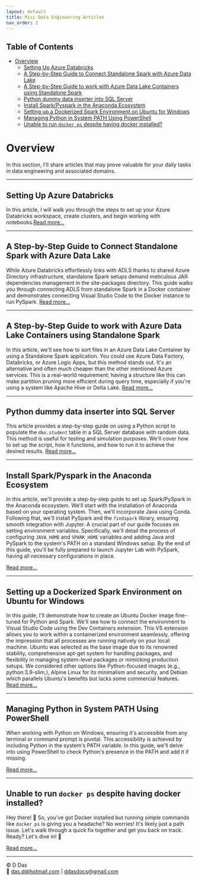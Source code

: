 ```yaml
---
layout: default
title: Misc Data Engineering Articles
nav_order: 2
---
```


## Table of Contents
- [Overview](#overview)
  - [Setting Up Azure Databricks](#setting-up-azure-databricks)
  - [A Step-by-Step Guide to Connect Standalone Spark with Azure Data Lake](#a-step-by-step-guide-to-connect-standalone-spark-with-azure-data-lake)
  - [A Step-by-Step Guide to work with Azure Data Lake Containers using Standalone Spark](#a-step-by-step-guide-to-work-with-azure-data-lake-containers-using-standalone-spark)
  - [Python dummy data inserter into SQL Server](#python-dummy-data-inserter-into-sql-server)
  - [Install Spark/Pyspark in the Anaconda Ecosystem](#install-sparkpyspark-in-the-anaconda-ecosystem)
  - [Setting up a Dockerized Spark Environment on Ubuntu for Windows](#setting-up-a-dockerized-spark-environment-on-ubuntu-for-windows)
  - [Managing Python in System PATH Using PowerShell](#managing-python-in-system-path-using-powershell)
  - [Unable to run `docker ps` despite having docker installed?](#unable-to-run-docker-ps-despite-having-docker-installed)

# Overview
In this section, I'll share articles that may prove valuable for your daily tasks in data engineering and associated domains.

---

## Setting Up Azure Databricks

In this article, I will walk you through the steps to set up your Azure Databricks workspace, create clusters, and begin working with notebooks.[Read more...](articles/AzureDE/dbrk_setup/1_Setup-Azure-Databricks.html)

---

## A Step-by-Step Guide to Connect Standalone Spark with Azure Data Lake

While Azure Databricks effortlessly links with ADLS thanks to shared Azure Directory infrastructure, standalone Spark setups demand meticulous JAR dependencies management in the site-packages directory. This guide walks you through connecting ADLS from standalone Spark in a Docker container and demonstrates connecting Visual Studio Code to the Docker instance to run PySpark. [Read more...](articles/Misc/Spark_To_ADLS/Part1-spark_to_ADLS.html)

---

## A Step-by-Step Guide to work with Azure Data Lake Containers using Standalone Spark

In this article, we'll see how to sort files in an Azure Data Lake Container by using a Standalone Spark application. You could use Azure Data Factory, Databricks, or Azure Logic Apps, but this method stands out. It's an alternative and often much cheaper than the other mentioned Azure services. This is a real-world requirement; having a structure like this can make partition pruning more efficient during query time, especially if you're using a system like Apache Hive or Delta Lake. [Read more...](articles/Misc/Spark_To_ADLS/Part2-SortingADLSContainerUsingSpark.html)

---
## Python dummy data inserter into SQL Server

This article provides a step-by-step guide on using a Python script to populate the `dbo.student` table in a SQL Server database with random data. This method is useful for testing and simulation purposes. We'll cover how to set up the script, how it functions, and how to run it to achieve the desired results. [Read more...](articles/Misc/Dummy_data/dummy-data-inserter.html)

---
## Install Spark/Pyspark in the Anaconda Ecosystem

In this article, we'll provide a step-by-step guide to set up Spark/PySpark in the Anaconda ecosystem. We'll start with the installation of Anaconda based on your operating system. Then, we'll incorporate Java using Conda. Following that, we'll install PySpark and the `findspark` library, ensuring smooth integration with Jupyter. A crucial part of our guide focuses on setting environment variables. Specifically, we'll detail the process of configuring `JAVA_HOME` and `SPARK_HOME` variables and adding Java and PySpark to the system's PATH on a standard Windows setup. By the end of this guide, you'll be fully prepared to launch Jupyter Lab with PySpark, having all necessary configurations in place. 

[Read more...](link_to_article3.html)

---

## Setting up a Dockerized Spark Environment on Ubuntu for Windows

In this guide, I'll demonstrate how to create an Ubuntu Docker image fine-tuned for Python and Spark. We'll see how to connect the environment to Visual Studio Code using the Dev Containers extension. This VS extension allows you to work within a containerized environment seamlessly, offering the impression that all processes are running natively on your local machine. Ubuntu was selected as the base image due to its renowned stability, comprehensive apt-get system for handling packages, and flexibility in managing system-level packages or mimicking production setups. We considered other options like Python-focused images (e.g.,  python:3.9-slim,), Alpine Linux for its minimalism and security, and Debian which parallels Ubuntu's benefits but lacks some commercial features. [Read more...](link_to_article3.html)

---
## Managing Python in System PATH Using PowerShell

When working with Python on Windows, ensuring it's accessible from any terminal or command prompt is pivotal. This accessibility is achieved by including Python in the system's PATH variable. In this guide, we'll delve into using PowerShell to check Python's presence in the PATH and add it if missing.

[Read more...](link_to_article3.html)

---
## Unable to run `docker ps` despite having docker installed?

Hey there! 🌟 So, you've got Docker installed but running simple commands like `docker ps` is giving you a headache? No worries! It's likely just a path issue. Let's walk through a quick fix together and get you back on track. Ready? Let's dive in! 🚀

[Read more...](articles/Misc/Running_docker_ps/how_to.html)

---

© D Das  
📧 [das.d@hotmail.com](mailto:das.d@hotmail.com) | [ddasdocs@gmail.com](mailto:ddasdocs@gmail.com)